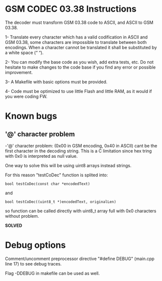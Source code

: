 # GSM CODEC 03.38 Instructions #
The decoder must transform GSM 03.38 code to ASCII, and ASCII to GSM 03.38.

1- Translate every character which has a valid codification in ASCII and GSM 03.38, some characters are impossible 
   to translate between both encodings. When a character cannot be translated it shall be substituted by a white space (“ “).

2- You can modify the base code as you wish, add extra tests, etc. Do not hesitate to make changes to the code base if you find any error or possible improvement.

3- A Makefile with basic options must be provided.

4- Code must be optimized to use little Flash and little RAM, as it would if you were coding FW.

# Known bugs #
## '@' character problem ## 
-'@' character problem: 
(0x00 in GSM encoding, 0x40 in ASCII) cant be the first character in the decoding string. This is a C limitation since hex tring with 0x0 is interpreted as null value.

One way to solve this will be using uint8 arrays instead strings.       

For this reason "testCoDec" function is splited into: 

```bool testCoDec(const char *encodedText)```

and 

```bool testCoDec((uint8_t *)encodedText, originalLen)```

so function can be called directly with uint8_t array full with 0x0 characters without problem. 

**SOLVED**


# Debug options #
Comment/uncomment preprocessor directive "#define DEBUG" (main.cpp line 17) to see debug traces.

Flag -DDEBUG in makefile can be used as well.